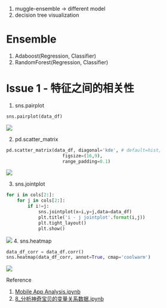 
1. muggle-ensemble -> different model
2. decision tree visualization

# Ensemble
1. Adaboost(Regression, Classifier)
2. RandomForest(Regression, Classifier)

# Issue 1 - 特征之间的相关性

1. sns.pairplot
```python
sns.pairplot(data_df)
```
![](https://user-images.githubusercontent.com/26485327/46256227-b8fc5e00-c4e2-11e8-9a3f-3ae86a0791c0.png)

2. pd.scatter_matrix
```python
pd.scatter_matrix(data_df, diagonal='kde', # default=hist,
                     figsize=(16,9),
                     range_padding=0.1)
```
![](https://user-images.githubusercontent.com/26485327/46256355-9d925280-c4e4-11e8-96ef-4ad1ec84a1e1.png)

                     
3. sns.jointplot
```python
for i in cols[2:]:
    for j in cols[2:]:
        if i!=j:
            sns.jointplot(x=i,y=j,data=data_df)
            plt.title('i - j jointplot'.format(i,j))
            plt.tight_layout()
            plt.show()
```
![](https://user-images.githubusercontent.com/26485327/46256357-a4b96080-c4e4-11e8-8a03-aa804bb92451.png)
4. sns.heatmap
```python
data_df_corr = data_df.corr()
sns.heatmap(data_df_corr, annot=True, cmap='coolwarm')
```
![](https://user-images.githubusercontent.com/26485327/46256358-ac790500-c4e4-11e8-918d-9fb52228a238.png)

Reference
1. [Mobile App Analysis.ipynb](https://github.com/davidkorea/DATA_ANALYSIS/blob/master/8_Mobile_Apps_Analysis_Kaggle/Mobile%20App%20Analysis.ipynb)
2. [8_分析神奇宝贝的变量关系数据.ipynb](https://github.com/davidkorea/DATA_ANALYSIS/blob/master/4_pokemon_properties/8_%E5%88%86%E6%9E%90%E7%A5%9E%E5%A5%87%E5%AE%9D%E8%B4%9D%E7%9A%84%E5%8F%98%E9%87%8F%E5%85%B3%E7%B3%BB%E6%95%B0%E6%8D%AE.ipynb)

